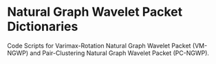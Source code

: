 # Natural Graph Wavelet Packet Dictionaries

Code Scripts for Varimax-Rotation Natural Graph Wavelet Packet (VM-NGWP) and Pair-Clustering Natural Graph Wavelet Packet (PC-NGWP).
